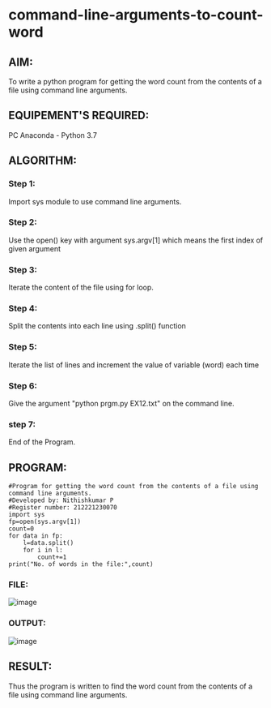 # command-line-arguments-to-count-word
## AIM:
To write a python program for getting the word count from the contents of a file using command line arguments.
## EQUIPEMENT'S REQUIRED: 
PC
Anaconda - Python 3.7
## ALGORITHM: 
### Step 1:
Import sys module to use command line arguments.

### Step 2: 
Use the open() key with argument sys.argv[1] which means the first index of given argument
 
### Step 3: 
Iterate the content of the file using for loop.

### Step 4:  
Split the contents into each line using .split() function

### Step 5: 
Iterate the list of lines and increment the value of variable (word) each time

### Step 6: 
Give the argument "python prgm.py EX12.txt" on the command line.

### step 7:
End of the Program.

## PROGRAM:
```
#Program for getting the word count from the contents of a file using command line arguments.
#Developed by: Nithishkumar P
#Register number: 212221230070
import sys
fp=open(sys.argv[1])
count=0
for data in fp:
    l=data.split()
    for i in l:
        count+=1 
print("No. of words in the file:",count)
```
### FILE:
![image](https://user-images.githubusercontent.com/94810884/153757801-ab01b0b3-1ff1-4198-bcfb-5c033d3bc43a.png)


### OUTPUT:
![image](https://user-images.githubusercontent.com/94810884/153757811-1207204f-fff4-4bca-a8ff-5a7427ba7dc7.png)




## RESULT:
Thus the program is written to find the word count from the contents of a file using command line arguments.
